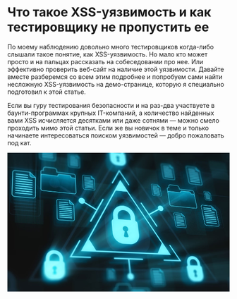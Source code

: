 # Что такое XSS-уязвимость и как тестировщику не пропустить ее

По моему наблюдению довольно много тестировщиков когда-либо слышали такое понятие, как XSS-уязвимость. Но мало кто может просто и на пальцах рассказать на собеседовании про нее. Или эффективно проверить веб-сайт на наличие этой уязвимости. Давайте вместе разберемся со всем этим подробнее и попробуем сами найти несложную XSS-уязвимость на демо-странице, которую я специально подготовил к этой статье.

Если вы гуру тестирования безопасности и на раз-два участвуете в баунти-программах крупных IT-компаний, а количество найденных вами XSS исчисляется десятками или даже сотнями — можно смело проходить мимо этой статьи. Если же вы новичок в теме и только начинаете интересоваться поиском уязвимостей — добро пожаловать под кат.

<script>alert(123)</script>

![img](./script.jpeg)

